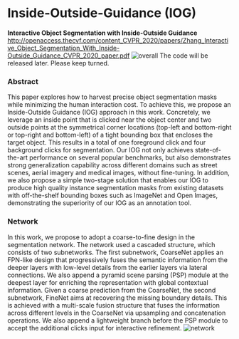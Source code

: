 # Inside-Outside-Guidance (IOG)
**Interactive Object Segmentation with Inside-Outside Guidance**
<http://openaccess.thecvf.com/content_CVPR_2020/papers/Zhang_Interactive_Object_Segmentation_With_Inside-Outside_Guidance_CVPR_2020_paper.pdf>
![overall](https://github.com/shiyinzhang/Inside-Outside-Guidance/blob/master/ims/overall.jpg "overall")
The code will be released later. Please keep turned.
### Abstract
This paper explores how to harvest precise object segmentation masks while minimizing the human interaction cost. To achieve this, we propose an Inside-Outside Guidance (IOG) approach in this work. Concretely, we leverage an inside point that is clicked near the object center and two outside points at the symmetrical corner locations (top-left and bottom-right or top-right and bottom-left) of a tight bounding box that encloses the target object. This results in a total of one foreground click and four background clicks for segmentation. Our IOG not only achieves state-of-the-art performance on several popular benchmarks, but also demonstrates strong generalization capability across different domains such as street scenes, aerial imagery and medical images, without fine-tuning. In addition, we also propose a simple two-stage solution that enables our IOG to produce high quality instance segmentation masks from existing datasets with off-the-shelf bounding boxes such as ImageNet and Open Images, demonstrating the superiority of our IOG as an annotation tool.
### Network
In this work, we propose to adopt a coarse-to-fine design in the segmentation network. The network used a cascaded structure, which consists of two subnetworks. The first subnetwork, CoarseNet applies an FPN-like design that progressively fuses the semantic information from the deeper layers with low-level details from the earlier layers via lateral connections. We also append a pyramid scene parsing (PSP) module at the deepest layer for enriching the representation with global contextual information. Given a coarse prediction from the CoarseNet, the second subnetwork, FineNet aims at recovering the missing boundary details. This is achieved with a multi-scale fusion structure that fuses the information across different levels in the CoarseNet via upsampling and concatenation operations. We also append a lightweight branch before the PSP module to accept the additional clicks input for interactive refinement.
![network](https://github.com/shiyinzhang/Inside-Outside-Guidance/blob/master/ims/network.jpg "overall")

